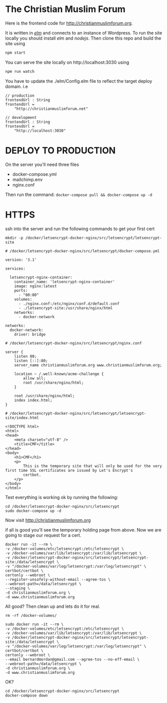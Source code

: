 # The Christian Muslim Forum

Here is the frontend code for http://christianmuslimforum.org.

It is written in [*elm*](http://elm-lang.org/) and connects to an instance of Wordpress. To run the site locally you should install *elm* and *nodejs*. Then clone this repo and build the site using

```sh
npm start
```

You can serve the site locally on http://localhost:3030 using

```sh
npm run watch
```

You have to update the ./elm/Config.elm file to reflect the target deploy domain. i.e

```
// production
frontendUrl : String
frontendUrl =
    "http://christianmuslimforum.net"

// development
frontendUrl : String
frontendUrl =
    "http://localhost:3030"
```

# DEPLOY TO PRODUCTION

On the server you'll need three files

* docker-compose.yml
* mailchimp.env
* nginx.conf

Then run the command: `docker-compose pull && docker-compose up -d`

# HTTPS

ssh into the server and run the following commands to get your first cert

```
mkdir -p /docker/letsencrypt-docker-nginx/src/letsencrypt/letsencrypt-site
```

```
# /docker/letsencrypt-docker-nginx/src/letsencrypt/docker-compose.yml

version: '3.1'

services:

  letsencrypt-nginx-container:
    container_name: 'letsencrypt-nginx-container'
    image: nginx:latest
    ports:
      - "80:80"
    volumes:
      - ./nginx.conf:/etc/nginx/conf.d/default.conf
      - ./letsencrypt-site:/usr/share/nginx/html
    networks:
      - docker-network

networks:
  docker-network:
    driver: bridge
```

```
# /docker/letsencrypt-docker-nginx/src/letsencrypt/nginx.conf

server {
    listen 80;
    listen [::]:80;
    server_name christianmuslimforum.org www.christianmuslimforum.org;

    location ~ /.well-known/acme-challenge {
        allow all;
        root /usr/share/nginx/html;
    }

    root /usr/share/nginx/html;
    index index.html;
}
```

```
# /docker/letsencrypt-docker-nginx/src/letsencrypt/letsencrypt-site/index.html

<!DOCTYPE html>
<html>
<head>
    <meta charset="utf-8" />
    <title>CMF</title>
</head>
<body>
    <h1>CMF</h1>
    <p>
        This is the temporary site that will only be used for the very first time SSL certificates are issued by Let's Encrypt's
        certbot.
    </p>
</body>
</html>

```

Test everything is working ok by running the following:

```
cd /docker/letsencrypt-docker-nginx/src/letsencrypt
sudo docker-compose up -d
```

Now visit http://christianmuslimforum.org

if all is good you'll see the temporary holding page from above. Now we are going to stage our request for a cert.

```
docker run -it --rm \
-v /docker-volumes/etc/letsencrypt:/etc/letsencrypt \
-v /docker-volumes/var/lib/letsencrypt:/var/lib/letsencrypt \
-v /docker/letsencrypt-docker-nginx/src/letsencrypt/letsencrypt-site:/data/letsencrypt \
-v "/docker-volumes/var/log/letsencrypt:/var/log/letsencrypt" \
certbot/certbot \
certonly --webroot \
--register-unsafely-without-email --agree-tos \
--webroot-path=/data/letsencrypt \
--staging \
-d christianmuslimforum.org \
-d www.christianmuslimforum.org
```

All good? Then clean up and lets do it for real.

```
rm -rf /docker-volumes/
```

```
sudo docker run -it --rm \
-v /docker-volumes/etc/letsencrypt:/etc/letsencrypt \
-v /docker-volumes/var/lib/letsencrypt:/var/lib/letsencrypt \
-v /docker/letsencrypt-docker-nginx/src/letsencrypt/letsencrypt-site:/data/letsencrypt \
-v "/docker-volumes/var/log/letsencrypt:/var/log/letsencrypt" \
certbot/certbot \
certonly --webroot \
--email bernardmordan@gmail.com --agree-tos --no-eff-email \
--webroot-path=/data/letsencrypt \
-d christianmuslimforum.org \
-d www.christianmuslimforum.org
```

OK?

```
cd /docker/letsencrypt-docker-nginx/src/letsencrypt
docker-compose down
```